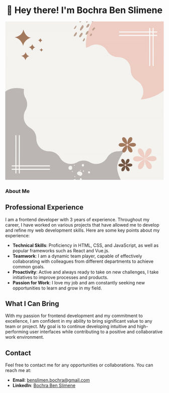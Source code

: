 <h1 align="center">👋 Hey there! I'm Bochra Ben Slimene</h1>
<p align="center">
  <img src="image/bochra-ben_slimene_gif-github.gif" alt="Bochra Ben Slimene">
</p>

### About Me

## Professional Experience

I am a frontend developer with 3 years of experience. Throughout my career, I have worked on various projects that have allowed me to develop and refine my web development skills. Here are some key points about my experience:

- **Technical Skills**: Proficiency in HTML, CSS, and JavaScript, as well as popular frameworks such as React and Vue.js.
- **Teamwork**: I am a dynamic team player, capable of effectively collaborating with colleagues from different departments to achieve common goals.
- **Proactivity**: Active and always ready to take on new challenges, I take initiatives to improve processes and products.
- **Passion for Work**: I love my job and am constantly seeking new opportunities to learn and grow in my field.

## What I Can Bring

With my passion for frontend development and my commitment to excellence, I am confident in my ability to bring significant value to any team or project. My goal is to continue developing intuitive and high-performing user interfaces while contributing to a positive and collaborative work environment.

## Contact

Feel free to contact me for any opportunities or collaborations. You can reach me at:

- **Email**: [benslimen.bochra@gmail.com](mailto:benslimen.bochra@gmail.com)
- **LinkedIn**: [Bochra Ben Slimene](https://www.linkedin.com/in/bochra-ben-slimene)
